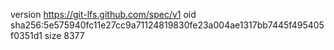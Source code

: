 version https://git-lfs.github.com/spec/v1
oid sha256:5e575940fc11e27cc9a71124819830fe23a004ae1317bb7445f495405f0351d1
size 8377
